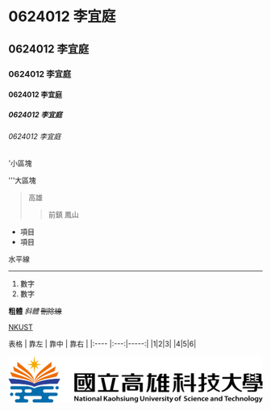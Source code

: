 # 0624012 李宜庭
## 0624012 李宜庭
### 0624012 李宜庭
#### 0624012 李宜庭
##### 0624012 李宜庭
###### 0624012 李宜庭

'小區塊

'''大區塊

>高雄
>>前鎮
>>鳳山

* 項目
* 項目

水平線
***

1. 數字
2. 數字

**粗體** *斜體* ~~刪除線~~

[NKUST](https://www.nkust.edu.tw/)

表格
| 靠左 | 靠中 | 靠右 |
|:---- |:---:|-----:|
|1|2|3|
|4|5|6|

![NKFUST](1.png "第一科大")
